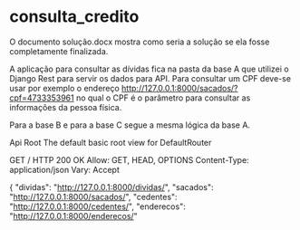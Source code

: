 # consulta_credito

O documento solução.docx mostra como seria a solução se ela fosse completamente finalizada.

A aplicação para consultar as dívidas fica na pasta da base A que utilizei o Django Rest para servir os dados para API.
Para consultar um CPF deve-se usar por exemplo o endereço http://127.0.0.1:8000/sacados/?cpf=4733353961 no qual o CPF é o parâmetro
para consultar as informações da pessoa física.

Para a base B e para a base C segue a mesma lógica da base A.

Api Root
The default basic root view for DefaultRouter

GET /
HTTP 200 OK
Allow: GET, HEAD, OPTIONS
Content-Type: application/json
Vary: Accept

{
    "dividas": "http://127.0.0.1:8000/dividas/",
    "sacados": "http://127.0.0.1:8000/sacados/",
    "cedentes": "http://127.0.0.1:8000/cedentes/",
    "enderecos": "http://127.0.0.1:8000/enderecos/"

